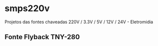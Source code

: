 # smps220v
Projetos das fontes chaveadas 220V / 3.3V / 5V / 12V / 24V - Eletromidia


## Fonte Flyback TNY-280
#### 
